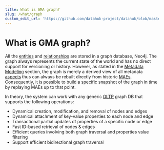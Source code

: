 ```yaml
---
title: What is GMA graph?
slug: /what/graph
custom_edit_url: 'https://github.com/datahub-project/datahub/blob/master/docs/what/graph.md'
---
```

# What is GMA graph?

All the [entities](entity.md) and [relationships](relationship.md) are stored in a graph database, Neo4j. 
The graph always represents the current state of the world and has no direct support for versioning or history. 
However, as stated in the [Metadata Modeling](../modeling/metadata-model.md) section, 
the graph is merely a derived view of all metadata [aspects](aspect.md) thus can always be rebuilt directly from historic [MAEs](mxe.md#metadata-audit-event-mae). 
Consequently, it is possible to build a specific snapshot of the graph in time by replaying MAEs up to that point.

In theory, the system can work with any generic [OLTP](https://en.wikipedia.org/wiki/Online_transaction_processing) graph DB that supports the following operations:
* Dynamical creation, modification, and removal of nodes and edges
* Dynamical attachment of key-value properties to each node and edge
* Transactional partial updates of properties of a specific node or edge
* Fast ID-based retrieval of nodes & edges
* Efficient queries involving both graph traversal and properties value filtering
* Support efficient bidirectional graph traversal
